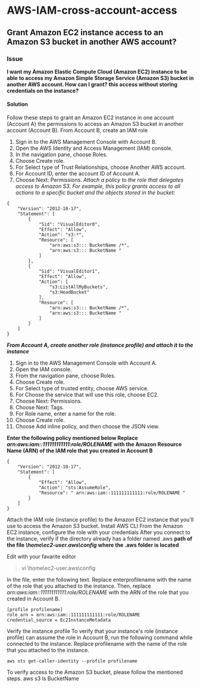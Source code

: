 # AWS-IAM-cross-account-access


## Grant Amazon EC2 instance access to an Amazon S3 bucket in another AWS account?
### Issue
**I want my Amazon Elastic Compute Cloud (Amazon EC2) instance to be able to access my Amazon Simple Storage Service (Amazon S3) bucket in another AWS account. How can I grant? this access without storing credentials on the instance?**
#### Solution
Follow these steps to grant an Amazon EC2 instance in one account (Account A) the permissions to access an Amazon S3 bucket in another account (Account B).
From Account B, create an IAM role
1.    Sign in to the AWS Management Console with Account B.
2.    Open the AWS Identity and Access Management (IAM) console.
3.    In the navigation pane, choose Roles.
4.    Choose Create role.
5.    For Select type of Trust Relationships, choose Another AWS account.
6.    For Account ID, enter the account ID of Account A.
7.    Choose Next: Permissions.
*Attach a policy to the role that delegates access to Amazon S3. For example, this policy grants access to all actions to a specific bucket and the objects stored in the bucket:*
```
{
    "Version": "2012-10-17",
    "Statement": [
        {
            "Sid": "VisualEditor0",
            "Effect": "Allow",
            "Action": "s3:*",
            "Resource": [
                "arn:aws:s3::: BucketName /*",
                "arn:aws:s3::: BucketName "
            ]
        },
        {
            "Sid": "VisualEditor1",
            "Effect": "Allow",
            "Action": [
                "s3:ListAllMyBuckets",
                "s3:HeadBucket"
            ],
            "Resource": [
                "arn:aws:s3::: BucketName /*",
                "arn:aws:s3::: BucketName "
            ]
        }
    ]
}

```

***From Account A, create another role (instance profile) and attach it to the instance***

1.    Sign in to the AWS Management Console with Account A.
2.    Open the IAM console.
3.    From the navigation pane, choose Roles.
4.    Choose Create role.
5.    For Select type of trusted entity, choose AWS service.
6.    For Choose the service that will use this role, choose EC2.
7.    Choose Next: Permissions.
8.    Choose Next: Tags.
9.    For Role name, enter a name for the role.
10.    Choose Create role.
11.    Choose Add inline policy, and then choose the JSON view.

**Enter the following policy mentioned below Replace _arn:aws:iam::111111111111:role/ROLENAME_ with the Amazon Resource Name (ARN) of the IAM role that you created in Account B**
```
{
    "Version": "2012-10-17",
    "Statement": [
        {
            "Effect": "Allow",
            "Action": "sts:AssumeRole",
            "Resource": " arn:aws:iam::111111111111:role/ROLENAME "
        }
    ]
}
```

  Attach the IAM role (instance profile) to the Amazon EC2 instance that you&#39;ll use to access the
Amazon S3 bucket.
Install AWS CLI
From the Amazon EC2 instance, configure the role with your credentials
 After you connect to the instance, verify if the directory already has a folder named .aws **path of the file _\home\ec2-user\.aws\config_ where the .aws folder is located**
 
 Edit with your favarite editor

 >vi \home\ec2-user\.aws\config

 In the file, enter the following text. Replace enterprofilename with the name of the role that you
attached to the instance. Then, replace *arn:aws:iam::111111111111:role/ROLENAME* with the
ARN of the role that you created in Account B.
```
[profile profilename]
role_arn = arn:aws:iam::111111111111:role/ROLENAME
credential_source = Ec2InstanceMetadata

````

Verify the instance profile
To verify that your instance&#39;s role (instance profile) can assume the role in Account B, run the
following command while connected to the instance. Replace profilename with the name of the
role that you attached to the instance.
```
aws sts get-caller-identity --profile profilename
```
To verify access to the Amazon S3 bucket, please follow the mentioned steps.
aws s3 ls BucketName
